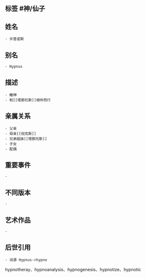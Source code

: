 ## 标签  #神/仙子
## 姓名
	- 许普诺斯
## 别名
	- Hypnus
## 描述
	- 睡神
	- 和[[塔那托斯]]相伴而行
## 亲属关系
	- 父亲
	- 母亲[[倪克斯]]
	- 兄弟姐妹[[塔那托斯]]
	- 子女
	- 配偶
## 重要事件
	-
## 不同版本
	-
## 艺术作品
	-
## 后世引用
	- 词源 Hypnus->hypno
hypnotheray、hypnoanalysis、hypnogenesis、hypnotize、hypnotic

